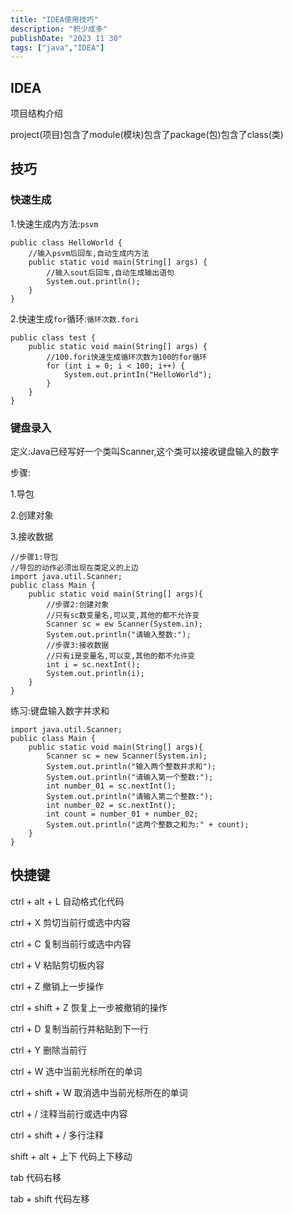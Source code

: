 ```yaml
---
title: "IDEA使用技巧"
description: "积少成多"
publishDate: "2023 11 30"
tags: ["java","IDEA"]
---
```


## IDEA

项目结构介绍

project(项目)包含了module(模块)包含了package(包)包含了class(类)

## 技巧

### 快速生成

1.快速生成内方法:`psvm`

```
public class HelloWorld {
    //输入psvm后回车,自动生成内方法
    public static void main(String[] args) {
        //输入sout后回车,自动生成输出语句
        System.out.println();
    }
}
```

2.快速生成`for`循环:`循环次数.fori`

```
public class test {
    public static void main(String[] args) {
        //100.fori快速生成循环次数为100的for循环
        for (int i = 0; i < 100; i++) {
            System.out.printIn("HelloWorld");
        }
    }
}
```

### 键盘录入

定义:Java已经写好一个类叫Scanner,这个类可以接收键盘输入的数字

步骤:

1.导包

2.创建对象

3.接收数据

```
//步骤1:导包
//导包的动作必须出现在类定义的上边
import java.util.Scanner;
public class Main {
    public static void main(String[] args){
        //步骤2:创建对象
        //只有sc数变量名,可以变,其他的都不允许变
        Scanner sc = ew Scanner(System.in);
        System.out.println("请输入整数:");
        //步骤3:接收数据
        //只有i是变量名,可以变,其他的都不允许变
        int i = sc.nextInt();
        System.out.println(i);
    }
}
```

练习:键盘输入数字并求和

```
import java.util.Scanner;
public class Main {
    public static void main(String[] args){
        Scanner sc = new Scanner(System.in);
        System.out.println("输入两个整数并求和");
        System.out.println("请输入第一个整数:");
        int number_01 = sc.nextInt();
        System.out.println("请输入第二个整数:");
        int number_02 = sc.nextInt();
        int count = number_01 + number_02;
        System.out.println("这两个整数之和为:" + count);
    }
}
```

## 快捷键

ctrl + alt + L    自动格式化代码

ctrl + X    剪切当前行或选中内容

ctrl + C    复制当前行或选中内容

ctrl + V    粘贴剪切板内容

ctrl + Z    撤销上一步操作

ctrl + shift + Z    恢复上一步被撤销的操作

ctrl + D    复制当前行并粘贴到下一行

ctrl + Y    删除当前行

ctrl + W    选中当前光标所在的单词

ctrl + shift + W    取消选中当前光标所在的单词

ctrl + /    注释当前行或选中内容

ctrl + shift + /    多行注释

shift + alt + 上下    代码上下移动

tab    代码右移

tab + shift    代码左移